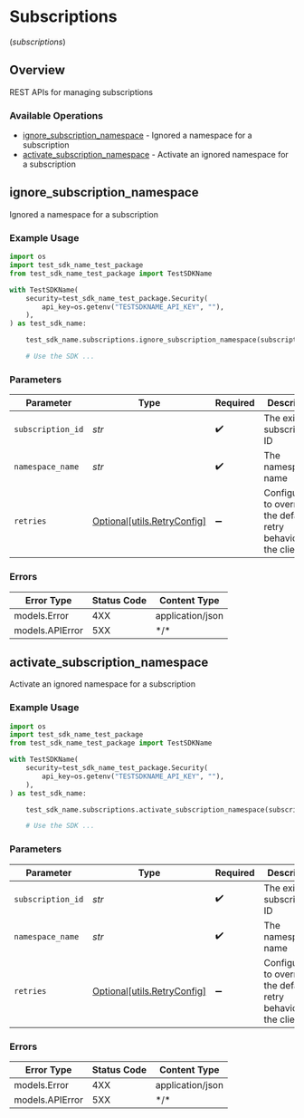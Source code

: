 # Subscriptions
(*subscriptions*)

## Overview

REST APIs for managing subscriptions

### Available Operations

* [ignore_subscription_namespace](#ignore_subscription_namespace) - Ignored a namespace for a subscription
* [activate_subscription_namespace](#activate_subscription_namespace) - Activate an ignored namespace for a subscription

## ignore_subscription_namespace

Ignored a namespace for a subscription

### Example Usage

```python
import os
import test_sdk_name_test_package
from test_sdk_name_test_package import TestSDKName

with TestSDKName(
    security=test_sdk_name_test_package.Security(
        api_key=os.getenv("TESTSDKNAME_API_KEY", ""),
    ),
) as test_sdk_name:

    test_sdk_name.subscriptions.ignore_subscription_namespace(subscription_id="<id>", namespace_name="<value>")

    # Use the SDK ...

```

### Parameters

| Parameter                                                           | Type                                                                | Required                                                            | Description                                                         |
| ------------------------------------------------------------------- | ------------------------------------------------------------------- | ------------------------------------------------------------------- | ------------------------------------------------------------------- |
| `subscription_id`                                                   | *str*                                                               | :heavy_check_mark:                                                  | The existing subscription ID                                        |
| `namespace_name`                                                    | *str*                                                               | :heavy_check_mark:                                                  | The namespace name                                                  |
| `retries`                                                           | [Optional[utils.RetryConfig]](../../models/utils/retryconfig.md)    | :heavy_minus_sign:                                                  | Configuration to override the default retry behavior of the client. |

### Errors

| Error Type       | Status Code      | Content Type     |
| ---------------- | ---------------- | ---------------- |
| models.Error     | 4XX              | application/json |
| models.APIError  | 5XX              | \*/\*            |

## activate_subscription_namespace

Activate an ignored namespace for a subscription

### Example Usage

```python
import os
import test_sdk_name_test_package
from test_sdk_name_test_package import TestSDKName

with TestSDKName(
    security=test_sdk_name_test_package.Security(
        api_key=os.getenv("TESTSDKNAME_API_KEY", ""),
    ),
) as test_sdk_name:

    test_sdk_name.subscriptions.activate_subscription_namespace(subscription_id="<id>", namespace_name="<value>")

    # Use the SDK ...

```

### Parameters

| Parameter                                                           | Type                                                                | Required                                                            | Description                                                         |
| ------------------------------------------------------------------- | ------------------------------------------------------------------- | ------------------------------------------------------------------- | ------------------------------------------------------------------- |
| `subscription_id`                                                   | *str*                                                               | :heavy_check_mark:                                                  | The existing subscription ID                                        |
| `namespace_name`                                                    | *str*                                                               | :heavy_check_mark:                                                  | The namespace name                                                  |
| `retries`                                                           | [Optional[utils.RetryConfig]](../../models/utils/retryconfig.md)    | :heavy_minus_sign:                                                  | Configuration to override the default retry behavior of the client. |

### Errors

| Error Type       | Status Code      | Content Type     |
| ---------------- | ---------------- | ---------------- |
| models.Error     | 4XX              | application/json |
| models.APIError  | 5XX              | \*/\*            |